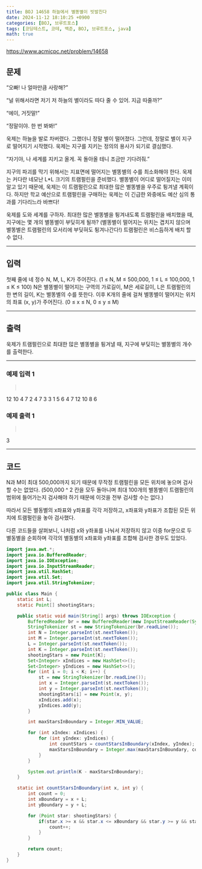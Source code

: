 ```yaml
---
title: BOJ 14658 하늘에서 별똥별이 빗발친다
date: 2024-11-12 18:10:25 +0900
categories: [BOJ, 브루트포스]
tags: [코딩테스트, 코테, 백준, BOJ, 브루트포스, java]
math: true
---
```


<https://www.acmicpc.net/problem/14658>

## 문제
“오빠! 나 얼마만큼 사랑해?”

“널 위해서라면 저기 저 하늘의 별이라도 따다 줄 수 있어. 지금 따줄까?”

“에이, 거짓말!”

“정말이야. 한 번 봐봐!”

욱제는 하늘을 발로 차버렸다. 그랬더니 정말 별이 떨어졌다. 그런데, 정말로 별이 지구로 떨어지기 시작했다. 욱제는 지구를 지키는 정의의 용사가 되기로 결심했다.

“자기야, 나 세계를 지키고 올게. 꼭 돌아올 테니 조금만 기다려줘.”

지구의 파괴를 막기 위해서는 지표면에 떨어지는 별똥별의 수를 최소화해야 한다. 욱제는 커다란 네모난 L*L 크기의 트램펄린을 준비했다. 별똥별이 어디로 떨어질지는 이미 알고 있기 때문에, 욱제는 이 트램펄린으로 최대한 많은 별똥별을 우주로 튕겨낼 계획이다. 하지만 학교 예산으로 트램펄린을 구매하는 욱제는 이 긴급한 와중에도 예산 심의 통과를 기다리느라 바쁘다!

욱제를 도와 세계를 구하자. 최대한 많은 별똥별을 튕겨내도록 트램펄린을 배치했을 때, 지구에는 몇 개의 별똥별이 부딪히게 될까? (별똥별이 떨어지는 위치는 겹치지 않으며 별똥별은 트램펄린의 모서리에 부딪혀도 튕겨나간다!) 트램펄린은 비스듬하게 배치 할 수 없다.

---
## 입력
첫째 줄에 네 정수 N, M, L, K가 주어진다. (1 ≤ N, M ≤ 500,000, 1 ≤ L ≤ 100,000, 1 ≤ K ≤ 100) N은 별똥별이 떨어지는 구역의 가로길이, M은 세로길이, L은 트램펄린의 한 변의 길이, K는 별똥별의 수를 뜻한다. 이후 K개의 줄에 걸쳐 별똥별이 떨어지는 위치의 좌표 (x, y)가 주어진다. (0 ≤ x ≤ N, 0 ≤ y ≤ M)

---
## 출력
욱제가 트램펄린으로 최대한 많은 별똥별을 튕겨낼 때, 지구에 부딪히는 별똥별의 개수를 출력한다.

---
### 예제 입력 1
> <pre>
12 10 4 7
2 4
7 3
3 1
5 6
4 7
12 10
8 6
> </pre>

### 예제 출력 1
> <pre>
3
> </pre>

---
## 코드

N과 M이 최대 500,000까지 되기 때문에 무작정 트램펄린을 모든 위치에 놓으며 검사할 수는 없었다.
(500,000 ^ 2 칸을 모두 돌아니며 최대 100개의 별똥별이 트램펄린의 범위에 들어가는지 검사해야 하기 때문에 이것을 전부 검사할 수는 없다.)

따라서 모든 별동별의 x좌표와 y좌표를 각각 저장하고, x좌표와 y좌표가 조합된 모든 위치에 트램펄린을 놓아 검사했다.

다른 코드들을 살펴보니, 나처럼 x와 y좌표를 나눠서 저장하지 않고 이중 for문으로 두 별동별을 순회하며 각각의 별동별의 x좌표와 y좌표를 조합해 검사한 경우도 있었다.

```java
import java.awt.*;
import java.io.BufferedReader;
import java.io.IOException;
import java.io.InputStreamReader;
import java.util.HashSet;
import java.util.Set;
import java.util.StringTokenizer;

public class Main {
    static int L;
    static Point[] shootingStars;

    public static void main(String[] args) throws IOException {
        BufferedReader br = new BufferedReader(new InputStreamReader(System.in));
        StringTokenizer st = new StringTokenizer(br.readLine());
        int N = Integer.parseInt(st.nextToken());
        int M = Integer.parseInt(st.nextToken());
        L = Integer.parseInt(st.nextToken());
        int K = Integer.parseInt(st.nextToken());
        shootingStars = new Point[K];
        Set<Integer> xIndices = new HashSet<>();
        Set<Integer> yIndices = new HashSet<>();
        for (int i = 0; i < K; i++) {
            st = new StringTokenizer(br.readLine());
            int x = Integer.parseInt(st.nextToken());
            int y = Integer.parseInt(st.nextToken());
            shootingStars[i] = new Point(x, y);
            xIndices.add(x);
            yIndices.add(y);
        }

        int maxStarsInBoundary = Integer.MIN_VALUE;

        for (int xIndex: xIndices) {
            for (int yIndex: yIndices) {
                int countStars = countStarsInBoundary(xIndex, yIndex);
                maxStarsInBoundary = Integer.max(maxStarsInBoundary, countStars);
            }
        }

        System.out.println(K - maxStarsInBoundary);
    }

    static int countStarsInBoundary(int x, int y) {
        int count = 0;
        int xBoundary = x + L;
        int yBoundary = y + L;

        for (Point star: shootingStars) {
            if(star.x >= x && star.x <= xBoundary && star.y >= y && star.y <= yBoundary) {
                count++;
            }
        }

        return count;
    }
}
```
